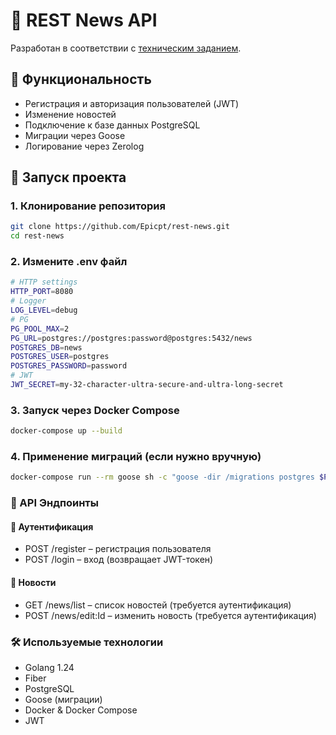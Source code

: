 # 📰 REST News API
Разработан в соответствии с [техническим заданием](https://gist.github.com/bethrezen/d6f17fbb039a4366fe6baafdf189ff9a).
## 📌 Функциональность

- Регистрация и авторизация пользователей (JWT)
- Изменение новостей
- Подключение к базе данных PostgreSQL
- Миграции через Goose
- Логирование через Zerolog

## 🚀 Запуск проекта

### 1. Клонирование репозитория

```sh
git clone https://github.com/Epicpt/rest-news.git
cd rest-news
```

### 2. Измените .env файл

```sh
# HTTP settings
HTTP_PORT=8080
# Logger
LOG_LEVEL=debug
# PG
PG_POOL_MAX=2
PG_URL=postgres://postgres:password@postgres:5432/news
POSTGRES_DB=news
POSTGRES_USER=postgres
POSTGRES_PASSWORD=password
# JWT
JWT_SECRET=my-32-character-ultra-secure-and-ultra-long-secret
```

### 3. Запуск через Docker Compose

```sh
docker-compose up --build
```
### 4. Применение миграций (если нужно вручную)

```sh
docker-compose run --rm goose sh -c "goose -dir /migrations postgres $PG_URL up"
```

### 📡 API Эндпоинты
#### 🔑 Аутентификация

- POST /register – регистрация пользователя
- POST /login – вход (возвращает JWT-токен)

#### 📰 Новости

- GET /news/list – список новостей (требуется аутентификация)
- POST /news/edit:Id – изменить новость (требуется аутентификация)

### 🛠 Используемые технологии

- Golang 1.24
- Fiber
- PostgreSQL
- Goose (миграции)
- Docker & Docker Compose
- JWT